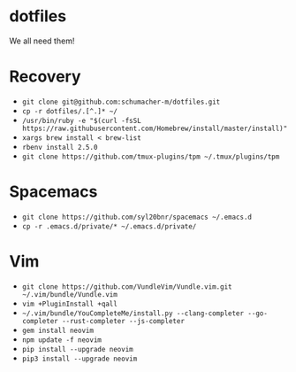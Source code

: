 dotfiles
========

We all need them!

# Recovery

* `git clone git@github.com:schumacher-m/dotfiles.git`
* `cp -r dotfiles/.[^.]* ~/`
* `/usr/bin/ruby -e "$(curl -fsSL https://raw.githubusercontent.com/Homebrew/install/master/install)"`
* `xargs brew install < brew-list`
* `rbenv install 2.5.0`
* `git clone https://github.com/tmux-plugins/tpm ~/.tmux/plugins/tpm`

# Spacemacs

* `git clone https://github.com/syl20bnr/spacemacs ~/.emacs.d`
* `cp -r .emacs.d/private/* ~/.emacs.d/private/`

# Vim

* `git clone https://github.com/VundleVim/Vundle.vim.git ~/.vim/bundle/Vundle.vim`
* `vim +PluginInstall +qall`
* `~/.vim/bundle/YouCompleteMe/install.py --clang-completer --go-completer --rust-completer --js-completer`
* `gem install neovim`
* `npm update -f neovim`
* `pip install --upgrade neovim`
* `pip3 install --upgrade neovim`
